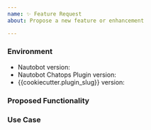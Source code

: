 ```yaml
---
name: ✨ Feature Request
about: Propose a new feature or enhancement

---
```


### Environment
* Nautobot version:  <!-- Example: {{cookiecutter.min_nautobot_version}} -->
* Nautobot Chatops Plugin version:  <!-- Example: 1.3.0 -->
* {{cookiecutter.plugin_slug}} version:  <!-- Example: {{cookiecutter.version}} -->

<!--
    Describe in detail the new functionality you are proposing.
-->
### Proposed Functionality

<!--
    Convey an example use case for your proposed feature. Write from the
    perspective of a user who would benefit from the proposed
    functionality and describe how.
--->
### Use Case
